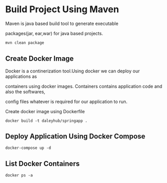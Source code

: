 # Build Project Using Maven

Maven is java based build tool to generate executable 

packages(jar, ear,war) for java based projects.

```bash
mvn clean package
```

## Create Docker Image
Docker is a continerization tool.Using docker we can deploy our applications as 

containers using docker images. Containers contains application code and also the softwares,

config files whatever is required for our application to run.

Create docker image using Dockerfile


```docker
docker build -t daleyhub/springapp .
```

## Deploy Application Using Docker Compose 

```docker-compose 
docker-compose up -d 
```

## List Docker Containers
```docker
docker ps -a
```

